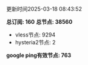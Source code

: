 更新时间2025-03-18 08:43:52

**总订阅: 160**
**总节点: 38560**
- vless节点: 9294
- hysteria2节点: 2

**google ping有效节点: 763**
